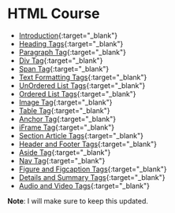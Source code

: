 


# HTML Course





- [Introduction](https://praveenorugantitech.github.io/praveenorugantitech-html-course/1_Introduction){:target="_blank"}
- [Heading Tags](https://praveenorugantitech.github.io/praveenorugantitech-html-course/2_Heading){:target="_blank"}
- [Paragraph Tag](https://praveenorugantitech.github.io/praveenorugantitech-html-course/3_Paragraph){:target="_blank"}
- [Div Tag](https://praveenorugantitech.github.io/praveenorugantitech-html-course/4_Div){:target="_blank"}
- [Span Tag](https://praveenorugantitech.github.io/praveenorugantitech-html-course/5_Span){:target="_blank"}
- [Text Formatting Tags](https://praveenorugantitech.github.io/praveenorugantitech-html-course/6_Text%20Formatting){:target="_blank"}
- [UnOrdered List Tags](https://praveenorugantitech.github.io/praveenorugantitech-html-course/7_UnOrdered%20List){:target="_blank"}
- [Ordered List Tags](https://praveenorugantitech.github.io/praveenorugantitech-html-course/8_Ordered%20List){:target="_blank"}
- [Image Tag](https://praveenorugantitech.github.io/praveenorugantitech-html-course/9_Image){:target="_blank"}
- [Table Tag](https://praveenorugantitech.github.io/praveenorugantitech-html-course/10_Table){:target="_blank"}
- [Anchor Tag](https://praveenorugantitech.github.io/praveenorugantitech-html-course/11_Anchor){:target="_blank"}
- [iFrame Tag](https://praveenorugantitech.github.io/praveenorugantitech-html-course/12_iFrame){:target="_blank"}
- [Section Article Tags](https://praveenorugantitech.github.io/praveenorugantitech-html-course/13_Section_Article){:target="_blank"}
- [Header and Footer Tags](https://praveenorugantitech.github.io/praveenorugantitech-html-course/14_Header_Footer){:target="_blank"}
- [Aside Tag](https://praveenorugantitech.github.io/praveenorugantitech-html-course/15_Aside){:target="_blank"}
- [Nav Tag](https://praveenorugantitech.github.io/praveenorugantitech-html-course/16_Nav){:target="_blank"}
- [Figure and Figcaption Tags](https://praveenorugantitech.github.io/praveenorugantitech-html-course/17_Figure_Figcaption){:target="_blank"}
- [Details and Summary Tags](https://praveenorugantitech.github.io/praveenorugantitech-html-course/18_Details_Summary){:target="_blank"}
- [Audio and Video Tags](https://praveenorugantitech.github.io/praveenorugantitech-html-course/19_Audio_Video){:target="_blank"}



**Note**: I will make sure to keep this updated.




